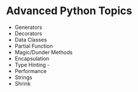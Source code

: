 # Advanced Python Topics
* Generators
* Decorators
* Data Classes
* Partial Function
* Magic/Dunder Methods
* Encapsulation
* Type Hinting      -
* Performance 
* Strings
* Shrink
       
  